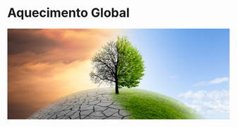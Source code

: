 # Aquecimento Global
 
![image](https://github.com/JanielS/Aquecimento_Global/blob/main/Imagens/Arvore.png)<br>
